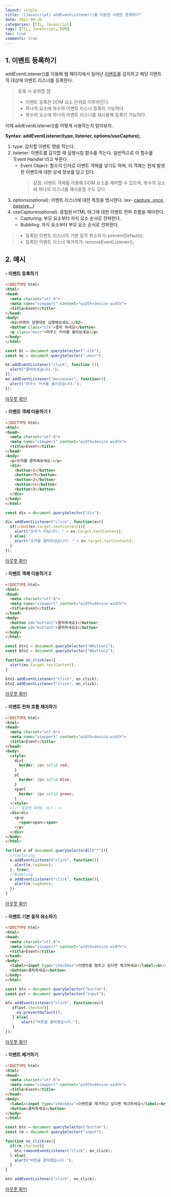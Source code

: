 ```yaml
---
layout: single
title: "[Javascript] addEventListener()를 이용한 이벤트 등록하기"
date: 2021-09-20
categories: [TIL, Javascript]
tags: [TIL, JavaScript, DOM]
toc: true
comments: true
---
```



## 1. 이벤트 등록하기
addEventListener()를 이용해 웹 페이지에서 일어난 [이벤트](https://jihyungong.github.io/til/javascript/Events/)를 감지하고 해당 이벤트의 대상에 이벤트 리스너를 등록한다.

> 등록 시 유의할 점: 
> - 이벤트 등록은 DOM 요소 단위로 이루어진다.
> - 하나의 요소에 복수의 이벤트 리스너 등록이 가능하다.
> - 복수의 요소에 하나의 이벤트 리스너를 재사용해 등록이 가능하다.

이제 addEventListener()를 어떻게 사용하는지 알아보자.

**Syntax: addEventListener(type, listener, options/useCapture);**
1. type: 감지할 이벤트 명을 적는다.
2. listener: 이벤트를 감지할 때 실행시킬 함수를 적는다. 일반적으로 이 함수를 'Event Handler'라고 부른다.
    - Event Object: 함수의 인자로 이벤트 객체를 넣기도 하며, 이 객체는 현재 발생한 이벤트에 대한 상세 정보를 담고 있다.
        > 장점: 이벤트 객체를 이용해 DOM 요소를 제어할 수 있으며, 복수의 요소에 하나의 리스너를 재사용할 수도 있다.
3. options(optional): 이벤트 리스너에 대한 특징을 명시한다. (ex- [capture, once, passive...](https://developer.mozilla.org/en-US/docs/Web/API/EventTarget/addEventListener#syntax))
4. useCapture(optional): 중첩된 HTML 태그에 대한 이벤트 전파 흐름을 제어한다. 
    - Capturing: 부모 요소부터 자식 요소 순서로 전파한다.
    - Bubbling: 자식 요소부터 부모 요소 순서로 전파한다. 

> - 등록된 이벤트 리스너의 기본 동작 취소하기: preventDefault();  
> - 등록된 이벤트 리스너 제거하기: removeEventListener();


## 2. 예시
#### - 이벤트 등록하기
  ```html
  <!DOCTYPE html>
  <html>
  <head>
    <meta charset="utf-8">
    <meta name="viewport" content="width=device-width">
    <title>Event</title>
  </head>
  <body>
    <h2>아래의 설명대로 실행해보세요.</h2>
    <button class="clk">클릭 하세요</button>
    <p class="movr">마우스 커서를 올려보세요</p>
  </body>
  </html>
  ```
  ```javascript
  const bt = document.querySelector(".clk");
  const mo = document.querySelector(".movr");

  bt.addEventListener("click", function (){
    alert("클릭하셨습니다.");
  });
  mo.addEventListener("mouseover", function(){
    alert("마우스 커서를 올리셨습니다.");
  });
  ```
  [아웃풋 확인](https://jsbin.com/faqewim/edit?html,js,output)
  
#### - 이벤트 객체 이용하기 1
  ```html
  <!DOCTYPE html>
  <html>
  <head>
    <meta charset="utf-8">
    <meta name="viewport" content="width=device-width">
    <title>Event</title>
  </head>
  <body>
    <p>숫자를 클릭해보세요.</p>
    <div>
      <button>1</button>
      <button>가</button>
      <button>2</button>
      <button>나</button>
      <button>3</button>
    </div>
  </body>
  </html>
  ```
  ```javascript
  const div = document.querySelector("div");

  div.addEventListener("click", function(ev){
    if(isNaN(ev.target.textContent)){
      alert("숫자가 아닙니다: " + ev.target.textContent);
    } else{
      alert("숫자를 클릭하셨습니다: " + ev.target.textContent);
    }
  });
  ```
  [아웃풋 확인](https://jsbin.com/cemubah/edit?html,js,output)

#### - 이벤트 객체 이용하기 2
  ```html
  <!DOCTYPE html>
  <html>
  <head>
    <meta charset="utf-8">
    <meta name="viewport" content="width=device-width">
    <title>Event</title>
  </head>
  <body>
    <button id="button1">클릭하세요1</button>
    <button id="button2">클릭하세요2</button>
  </body>
  </html>
  ```
  ```javascript
  const btn1 = document.querySelector("#button1");
  const btn2 = document.querySelector("#button2");

  function on_click(ev){
    alert(ev.target.textContent);
  }

  btn1.addEventListener("click", on_click);
  btn2.addEventListener("click", on_click);
  ```
  [아웃풋 확인](https://jsbin.com/qinuguz/edit?html,js,output)

#### - 이벤트 전파 흐름 제어하기
  ```html
  <!DOCTYPE html>
  <html>
  <head>
    <meta charset="utf-8">
    <meta name="viewport" content="width=device-width">
    <title>Event</title>
  </head>
  <body>
    <style>
      div{
        border: 2px solid red;
      }
      p{
        border: 2px solid blue;
      }
      span{
        border: 2px solid green;
      }
    </style>
    <!-- 중첩된 HTML 태그 -->
    <div>div
      <p>p
        <span>span</span>
      </p>
    </div>
  </body>
  </html>
  ```
  ```javascript
  for(let e of document.querySelectorAll("*")){
    //Capturing
    e.addEventListener("click", function(){
      alert(e.tagName);
    }, true);
    //Bubbling
    e.addEventListener("click", function(){
      alert(e.tagName);
    })
  }
  ```
  [아웃풋 확인](https://jsbin.com/qebuwal/edit?html,js,output)

#### - 이벤트 기본 동작 취소하기
  ```html
  <!DOCTYPE html>
  <html>
  <head>
    <meta charset="utf-8">
    <meta name="viewport" content="width=device-width">
    <title>Event</title>
  </head>
  <body>
    <label><input type="checkbox">이벤트를 멈추고 싶다면 체크하세요</label><br/>
    <button>클릭하세요</button>
  </body>
  </html>
  ```
  ```javascript
  const btn = document.querySelector("button");
  const pvt = document.querySelector("input");

  btn.addEventListener("click", function(ev){
     if(pvt.checked){
       ev.preventDefault();
     } else{
         alert("버튼을 클릭했습니다.");
     }
  });
  ```
  [아웃풋 확인](https://jsbin.com/bimiqaz/edit?html,js,output)

#### - 이벤트 제거하기
  ```html
  <!DOCTYPE html>
  <html>
  <head>
    <meta charset="utf-8">
    <meta name="viewport" content="width=device-width">
    <title>Event</title>
  </head>
  <body>
    <label><input type="checkbox">이벤트를 제거하고 싶다면 체크하세요</label><br/>
    <button>클릭하세요</button>
  </body>
  </html>
  ```
  ```javascript
  const btn = document.querySelector("button");
  const rm = document.querySelector("input");

  function on_click(ev){
    if(rm.checked){
      btn.removeEventListener("click", on_click);
    } else{
      alert("버튼을 클릭했습니다.");
    }
  }

  btn.addEventListener("click", on_click);
  ```
  [아웃풋 확인](https://jsbin.com/tilocut/edit?html,js,output)
